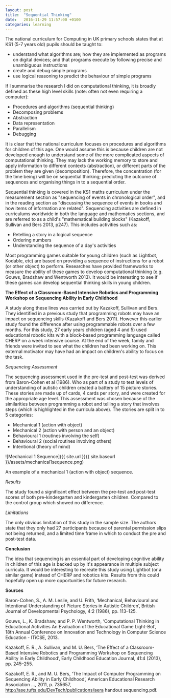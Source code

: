 ```yaml
---
layout: post
title:  "Sequential Thinking"
date:   2016-11-29 11:57:00 +0100
categories: learning
---
```


The national curriculum for Computing in UK primary schools states that at KS1 (5-7 years old) pupils should be taught to:

- understand what algorithms are; how they are implemented as programs on digital devices; and that programs execute by following precise and unambiguous instructions
- create and debug simple programs
- use logical reasoning to predict the behaviour of simple programs

If I summarise the research I did on computational thinking, it is broadly defined as these high level skills (note: often not even requiring a computer):

- Procedures and algorithms (sequential thinking)
- Decomposing problems
- Abstraction
- Data representation
- Parallelism
- Debugging

It is clear that the national curriculum focuses on procedures and algorithms for children of this age. One would assume this is because children are not developed enough to understand some of the more complicated aspects of computational thinking. They may lack the working memory to store and apply information to different contexts (abstraction), or different parts of the problem they are given (decomposition). Therefore, the concentration (for the time being) will be on sequential thinking; predicting the outcome of sequences and organising things in to a sequential order.

 Sequential thinking is covered in the KS1 maths curriculum under the measurement section as "sequencing of events in chronological order", and in the reading section as "discussing the sequence of events in books and how items of information are
related". Sequencing activities are defined in curriculums worldwide in both the language and mathematics sections, and are referred to as a child's "mathematical building blocks" (Kazakoff, Sullivan and Bers 2013, p247). This includes activities such as:

 - Retelling a story in a logical sequence
 - Ordering numbers
 - Understanding the sequence of a day's activities

Most programming games suitable for young children (such as Lightbot, Kodable, etc) are based on providing a sequence of instructions for a robot (or other object) to perform. Researches have provided frameworks to measure the ability of these games to develop computational thinking (e.g. Gouws, Bradshaw and Wentworth 2013). It would be interesting to see if these games can develop sequential thinking skills in young children.

**The Effect of a Classroom-Based Intensive Robotics and Programming Workshop on Sequencing Ability in Early Childhood**

A study along these lines was carried out by Kazakoff, Sullivan and Bers. They identified in a previous study that programming robots may have an impact on sequencing skills (Kazakoff and Bers 2011). However this earlier study found the difference after using programmable robots over a few months. For this study, 27 early years children (aged  4 and 5) used educational robotic kits with a block-based programming language called CHERP on a week intensive course.  At the end of the week, family and friends were invited to see what the children had been working on. This external motivator may have had an impact on children's ability to focus on the task.

*Sequencing Assessment*

The sequencing assessment used in the pre-test and post-test was derived from Baron-Cohen et al (1986). Who as part of a study to test levels of understanding of autistic children created a battery of 15 picture stories. These stories are made up of cards, 4 cards per story, and were created for the appropriate age level. This assessment was chosen because of the similarities between programming a robot and telling a story that involves steps (which is highlighted in the curricula above). The stories are split in to 5 categories:

- Mechanical 1 (action with object)
- Mechanical 2 (action with person and an object)
- Behavioural 1 (routines involving the self)
- Behavioural 2 (social routines involving others)
- Intentional (theory of mind)

![Mechanical 1 Sequence]({{ site.url }}{{ site.baseurl }}/assets/mechanical1sequence.png)

An example of a mechanical 1 (action with object) sequence.

*Results*

The study found a significant effect between the pre-test and post-test scores of both pre-kindergarten and kindergarten children. Compared to the control group which showed no difference.

*Limitations*

The only obvious limitation of this study in the sample size. The authors state that they only had 27 participants because of parental permission slips not being returned, and a limited time frame in which to conduct the pre and post-test data.

**Conclusion**

The idea that sequencing is an essential part of developing cognitive ability in children of this age is backed up by it's appearance in multiple subject curricula. It would be interesting to recreate this study using Lightbot (or a similar game) instead of CHERP and robotics kits. Results from this could hopefully open up more opportunities for future research. 

**Sources**

Baron-Cohen, S., A. M. Leslie, and U. Frith, ‘Mechanical, Behavioural and Intentional Understanding of Picture Stories in Autistic Children’, British Journal of Developmental Psychology, 4:2 (1986), pp. 113–125.

Gouws, L., K. Bradshaw, and P. P. Wentworth, ‘Computational Thinking in Educational Activities An Evaluation of the Educational Game Light-Bot’, 18th Annual Conference on Innovation and Technology in Computer Science Education - ITiCSE, 2013.

Kazakoff, E. R., A. Sullivan, and M. U. Bers, ‘The Effect of a Classroom-Based Intensive Robotics and Programming Workshop on Sequencing Ability in Early Childhood’, Early Childhood Education Journal, 41:4 (2013), pp. 245–255.

Kazakoff, E. R., and M. U. Bers, ‘The Impact of Computer Programming on Sequencing Ability in Early Childhood’, American Educational Research Association …, 2011, p. 735657, http://ase.tufts.edu/DevTech/publications/aera handout sequencing.pdf.
